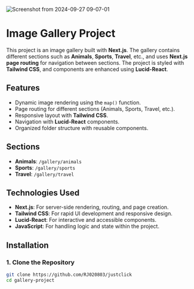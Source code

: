 ![Screenshot from 2024-09-27 09-07-01](https://github.com/user-attachments/assets/15f67e7a-5319-4d49-a8e1-6b33d1607e9e)
# Image Gallery Project
This project is an image gallery built with **Next.js**. The gallery contains different sections such as **Animals**, **Sports**, **Travel**, etc., and uses **Next.js page routing** for navigation between sections. The project is styled with **Tailwind CSS**, and components are enhanced using **Lucid-React**.

## Features

- Dynamic image rendering using the `map()` function.
- Page routing for different sections (Animals, Sports, Travel, etc.).
- Responsive layout with **Tailwind CSS**.
- Navigation with **Lucid-React** components.
- Organized folder structure with reusable components.

## Sections

- **Animals**: `/gallery/animals`
- **Sports**: `/gallery/sports`
- **Travel**: `/gallery/travel`

## Technologies Used

- **Next.js**: For server-side rendering, routing, and page creation.
- **Tailwind CSS**: For rapid UI development and responsive design.
- **Lucid-React**: For interactive and accessible components.
- **JavaScript**: For handling logic and state within the project.

## Installation

### 1. Clone the Repository

```bash
git clone https://github.com/RJ020803/justclick
cd gallery-project

